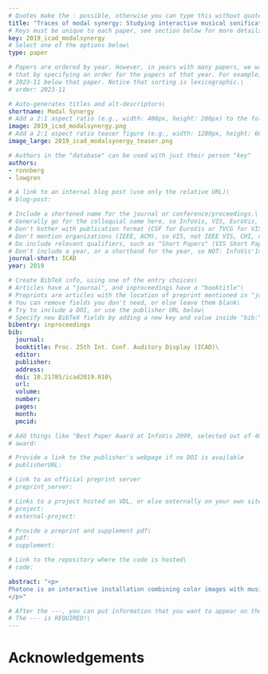 ```yaml
---
# Quotes make the : possible, otherwise you can type this without quotes\
title: "Traces of modal synergy: Studying interactive musical sonification of images in general-audience use"
# Keys must be unique to each paper, see section below for more details\
key: 2019_icad_modalsynergy
# Select one of the options below\
type: paper

# Papers are ordered by year. However, in years with many papers, we want some ordering at a lower level. You can do\
# that by specifying an order for the papers of that year. For example, 2023-11 will put papers with values lower than\
# 2023-11 below that paper. Notice that sorting is lexicographic.\
# order: 2023-11

# Auto-generates titles and alt-descriptors\
shortname: Modal Synergy
# Add a 2:1 aspect ratio (e.g., width: 400px, height: 200px) to the folder /assets/images/publications/\
image: 2019_icad_modalsynergy.png
# Add a 2:1 aspect ratio teaser figure (e.g., width: 1200px, height: 600px) to the folder /assets/images/publications/\
image_large: 2019_icad_modalsynergy_teaser.png

# Authors in the "database" can be used with just their person "key"
authors:
- ronnberg
- lowgren

# A link to an internal blog post (use only the relative URL)\
# blog-post:

# Include a shortened name for the journal or conference/proceedings.\
# Generally go for the colloquial name here, so InfoVis, VIS, EuroVis, VAST, CHI, TVCG.\
# Don't bother with publication format (CGF for EuroVis or TVCG for VIS papers).\
# Don't mention organizations (IEEE, ACM), so VIS, not IEEE VIS, CHI, not ACM CHI.\
# Do include relevant qualifiers, such as "Short Papers" (VIS Short Papers) or "Posters" (VIS Posters)\
# Don't include a year, or a shorthand for the year, so NOT: InfoVis'14\
journal-short: ICAD
year: 2019

# Create BibTeX info, using one of the entry choices\
# Articles have a "journal", and inproceedings have a "booktitle"\
# Preprints are articles with the location of preprint mentioned in "journal"\
# You can remove fields you don't need, or else leave them blank\
# Try to include a DOI, or use the publisher URL below\
# Specify new BibTeX fields by adding a new key and value inside "bib:"\
bibentry: inproceedings
bib:
  journal:
  booktitle: Proc. 25th Int. Conf. Auditory Display (ICAD)\
  editor:
  publisher:
  address:
  doi: 10.21785/icad2019.010\
  url:
  volume:
  number:
  pages:
  month:
  pmcid:

# Add things like "Best Paper Award at InfoVis 2099, selected out of 4000 submissions"
# award:

# Provide a link to the publisher's webpage if no DOI is available
# publisherURL:

# Link to an official preprint server
# preprint_server:

# Links to a project hosted on VDL, or else externally on your own site\
# project:
# external-project:

# Provide a preprint and supplement pdf\
# pdf:
# supplement:

# Link to the repository where the code is hosted\
# code:

abstract: "<p>
Photone is an interactive installation combining color images with musical sonification. The musical expression is generated based on the syntactic (as opposed to semantic) features of an image as it is explored by the user’s pointing device, intending to catalyze a holistic user experience we refer to as modal synergy where visual and auditory modalities multiply rather than add. We collected and analyzed two months’ worth of data from visitors’ interactions with Photone in a public exhibition at a science center. Our results show that a small proportion of visitors engaged in sustained interaction with Photone, as indicated by session times. Among the most deeply engaged visitors, a majority of the interaction was devoted to visually salient objects, i.e., semantic features of the images. However, the data also contains instances of interactive behavior that are best explained by exploration of the syntactic features of an image, and thus may suggest the emergence of modal synergy.
</p>"

# After the ---, you can put information that you want to appear on the website using markdown formatting or HTML. A good example are acknowledgements, extra references, an erratum, etc.\
# The --- is REQUIRED!\
---
```


# Acknowledgements
